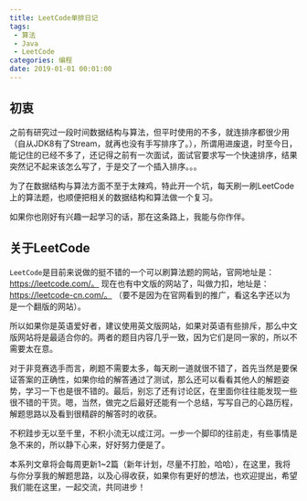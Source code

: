 ```yaml
---
title: LeetCode单排日记
tags: 
 - 算法
 - Java
 - LeetCode
categories: 编程
date: 2019-01-01 00:01:00
---
```


## 初衷

之前有研究过一段时间数据结构与算法，但平时使用的不多，就连排序都很少用（自从JDK8有了Stream，就再也没有手写排序了。），所谓用进废退，时至今日，能记住的已经不多了，还记得之前有一次面试，面试官要求写一个快速排序，结果突然记不起来该怎么写了，于是交了一个插入排序。。。

为了在数据结构与算法方面不至于太辣鸡，特此开一个坑，每天刷一刷LeetCode上的算法题，也顺便把相关的数据结构和算法做一个复习。

如果你也刚好有兴趣一起学习的话，那在这条路上，我能与你作伴。

## 关于LeetCode

`LeetCode`是目前来说做的挺不错的一个可以刷算法题的网站，官网地址是：https://leetcode.com/。 现在也有中文版的网站了，叫做力扣，地址是：https://leetcode-cn.com/。 （要不是因为在官网看到的推广，看这名字还以为是一个翻版的网站）。

所以如果你是英语爱好者，建议使用英文版网站，如果对英语有些排斥，那么中文版网站将是最适合你的。两者的题目内容几乎一致，因为它们是同一家的，所以不需要太在意。

对于非竞赛选手而言，刷题不需要太多，每天刷一道就很不错了，首先当然是要保证答案的正确性，如果你给的解答通过了测试，那么还可以看看其他人的解题姿势，学习一下也是很不错的。最后，别忘了还有讨论区，在里面你往往能发现一些很不错的干货。嗯，当然，做完之后最好还能有一个总结，写写自己的心路历程，解题思路以及看到很精辟的解答时的收获。

不积跬步无以至千里，不积小流无以成江河。一步一个脚印的往前走，有些事情是急不来的，所以静下心来，好好努力便是了。

本系列文章将会每周更新1~2篇（新年计划，尽量不打脸，哈哈），在这里，我将与你分享我的解题思路，以及心得收获，如果你有更好的想法，也欢迎提出，希望我们能在这里，一起交流，共同进步！
